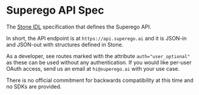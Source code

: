 
# Superego API Spec

The [Stone IDL](https://github.com/dropbox/stone) specification that defines
the Superego API.

In short, the API endpoint is at `https://api.superego.ai` and it is JSON-in
and JSON-out with structures defined in Stone.

As a developer, see routes marked with the attribute `auth="user_optional"` as
these can be used without any authentication. If you would like per-user OAuth
access, send us an email at `hi@superego.ai` with your use case.

There is no official commitment for backwards compatibility at this time and
no SDKs are provided.
